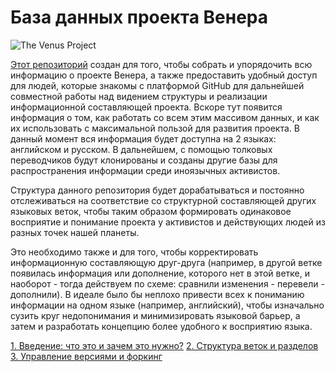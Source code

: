 База данных проекта Венера
===============
![The Venus Project](http://i.imgur.com/0DtJ5Om.png)

[Этот репозиторий](https://github.com/thevenusproject-dev/database/blob/RU/README.md) создан для того, чтобы собрать и упорядочить всю информацию о проекте Венера, а также предоставить удобный доступ для людей, которые знакомы с платформой GitHub для дальнейшей совместной работы над видением структуры и реализации информационной составляющей проекта. Вскоре тут появится информация о том, как работать со всем этим массивом данных, и как их использовать с максимальной пользой для развития проекта. В данный момент вся информация будет доступна на 2 языках: английском и русском. В дальнейшем, с помощью толковых переводчиков будут клонированы и созданы другие базы для распространения информации среди иноязычных активистов.

Структура данного репозитория будет дорабатываться и постоянно отслеживаться на соответствие со структурной составляющей других языковых веток, чтобы таким образом формировать одинаковое восприятие и понимание проекта у активистов и действующих людей из разных точек нашей планеты.

Это необходимо также и для того, чтобы корректировать информационную составляющую друг-друга (например, в другой ветке появилась информация или дополнение, которого нет в этой ветке, и наоборот - тогда действуем по схеме: сравнили изменения - перевели - дополнили). В идеале было бы неплохо привести всех к пониманию информации на одном языке (например, английский), чтобы изначально сузить круг недопонимания и минимизировать языковой барьер, а затем и разработать концепцию более удобного к восприятию языка.

[1. Введение: что это и зачем это нужно?](https://github.com/thevenusproject-dev/database/wiki/0.-Introduction)
[2. Структура веток и разделов](https://github.com/thevenusproject-dev/database/wiki/1.-Branches-and-overall-structure)
[3. Управление версиями и форкинг](https://github.com/thevenusproject-dev/database/wiki/2.-Forking)
